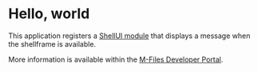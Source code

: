 # Hello, world

This application registers a [ShellUI module](http://developer.m-files.com/Frameworks/User-Interface-Extensibility-Framework/Modules/#shellui) that displays a message when the shellframe is available.

More information is available within the [M-Files Developer Portal](http://developer.m-files.com/Frameworks/User-Interface-Extensibility-Framework/Getting-Started/HelloWorld/).